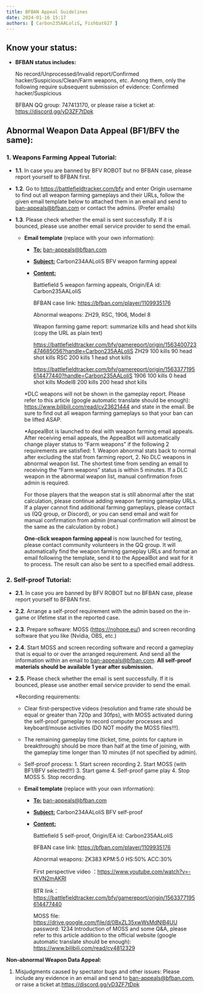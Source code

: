 ```yaml
---
title: BFBAN Appeal Guidelines
date: 2024-01-16 15:17
authors: [ Carbon235AALoliS, Fishbat627 ]
---
```


<!-- truncate -->

## Know your status:

* **BFBAN status includes:**
   
   <Color color="darkseagreen">No record</Color>/<Color color="darkseagreen">Unprocessed</Color>/<Color color="darkseagreen">Invalid report</Color>/<Color color="red">Confirmed hacker</Color>/<Color color="red">Suspicious</Color>/<Color color="darkseagreen">Clean</Color>/<Color color="darkseagreen">Farm weapons</Color>, etc.
Among them, only the following require subsequent submission of evidence: <Color color="red">Confirmed hacker</Color>/<Color color="red">Suspicious</Color>
   
   BFBAN QQ group: 747413170, or please raise a ticket at: https://discord.gg/yD3ZF7tDpk

## Abnormal Weapon Data Appeal (BF1/BFV the same):

### 1. Weapons Farming Appeal Tutorial:

* **1.1**. In case you are banned by BFV ROBOT but no BFBAN case, please report yourself to BFBAN first.
* **1.2**. Go to https://battlefieldtracker.com/bfv and enter Origin username to <Imp>find out all weapon farming gameplays</Imp> and their URLs, follow the given email template below to attached them in an email and send to ban-appeals@bfban.com or contact the admins. (Prefer emails)
* **1.3**. Please check whether the email is sent successfully. If it is bounced, please use another email service provider to send the email.

  * **Email template** (replace with your own information):
    - <u>**To:**</u> <u>ban-appeals@bfban.com</u>
    - <u>**Subject:**</u> Carbon234AALoliS BFV weapon farming appeal
    - <u>**Content:**</u>
      
       <Imp>Battlefield 5</Imp> weapon farming appeals, Origin/EA id: <Imp>Carbon235AALoliS</Imp>
      
       BFBAN case link: https://bfban.com/player/1109935176
      
       Abnormal weapons: <Imp>ZH29, RSC, 1906, Model 8</Imp>

       <Color color="darkseagreen">Weapon farming game report: summarize kills and head shot kills (copy the URL as plain text)</Color>
      
       https://battlefieldtracker.com/bfv/gamereport/origin/1563400723474685056?handle=Carbon235AALoliS ZH29 100 kills 90 head shot kills RSC 200 kills 1 head shot kills
      
       https://battlefieldtracker.com/bfv/gamereport/origin/1563377195614477440?handle=Carbon235AALoliS 1906 100 kills 0 head shot kills Model8 200 kills 200 head shot kills

    <Imp>*DLC weapons</Imp> will not be shown in the gameplay report. Please refer to this article (google automatic translate should be enough): https://www.bilibili.com/read/cv23621444 and state in the email. <Imp>Be sure to find out all weapon farming gameplays so that your ban can be lifted ASAP.</Imp>
      
    <Imp>*AppealBot</Imp> is launched to deal with weapon farming email appeals. After receiving email appeals, the AppealBot will automatically change player status to “<Color color="darkseagreen">Farm weapons</Color>” if the following 2 requirements are satisfied: 1. Weapon abnormal stats back to normal after excluding the stat from farming report, 2. No DLC weapons in abnormal weapon list. The shortest time from sending an email to receiving the “<Color color="darkseagreen">Farm weapons</Color>” status is within 5 minutes. If a DLC weapon in the abnormal weapon list, manual confirmation from admin is required.

    For those players that the weapon stat is still abnormal after the stat calculation, please continue adding weapon farming gameplay URLs. If a player cannot find additional farming gameplays, please contact us (QQ group, or Discord), or you can send email and wait for manual confirmation from admin (manual confirmation will almost be the same as the calculation by robot.)

    **One-click weapon farming appeal** is now launched for testing, please contact community volunteers in the QQ group. It will automatically find the weapon farming gameplay URLs and format an email following the template, send it to the <Imp>AppealBot</Imp> and wait for it to process. The result can also be sent to a specified email address.

### 2. Self-proof Tutorial:

* **2.1**. In case you are banned by BFV ROBOT but no BFBAN case, please report yourself to BFBAN first.
* **2.2**. Arrange a self-proof requirement with the admin based on the in-game or lifetime stat in the reported case.
* **2.3**. Prepare software: MOSS (https://nohope.eu/) and screen recording software that you like (Nvidia, OBS, etc.)
* **2.4**. Start MOSS and screen recording software and record a gameplay that is equal to or over the arranged requirement. And send all the information within an email to ban-appeals@bfban.com. **All self-proof materials should be available 1 year after submission.**
* **2.5**. Please check whether the email is sent successfully. If it is bounced, please use another email service provider to send the email.
   
  *Recording requirements:

  * Clear first-perspective videos (resolution and frame rate should be equal or greater than 720p and 30fps), with MOSS activated during the self-proof gameplay to record computer processes and keyboard/mouse activities (DO NOT modify the MOSS files!!!).
  * The remaining gameplay time (ticket, time, points for capture in breakthrough) should be more than half at the time of joining, with the gameplay time longer than 10 minutes (if not specified by admin).
  * Self-proof process: 1. Start screen recording 2. Start MOSS (with BF1/BFV selected!!!) 3. Start game 4. Self-proof game play 4. Stop MOSS 5. Stop recording.

  * **Email template** (replace with your own information):
    * <u>**To:**</u> ban-appeals@bfban.com
    * <u>**Subject:**</u> Carbon234AALoliS BFV self-proof
    * <u>**Content:**</u>

      <Imp>Battlefield 5</Imp> self-proof, Origin/EA id: <Imp>Carbon235AALoliS</Imp>
    
      BFBAN case link: https://bfban.com/player/1109935176
    
      Abnormal weapons: <Imp>ZK383 KPM:5.0 HS:50% ACC:30%</Imp>
    
      First perspective video ：https://www.youtube.com/watch?v=-tKVN2mAKRI
    
      BTR link：https://battlefieldtracker.com/bfv/gamereport/origin/1563377195614477440
    
      MOSS file: https://drive.google.com/file/d/0BxZL35xwWsMdNlB4UU password: 1234 Introduction of MOSS and some Q&A, please refer to this article addition to the official website (google automatic translate should be enough): https://www.bilibili.com/read/cv4812329

**Non-abnormal Weapon Data Appeal:**

   1. Misjudgments caused <Color color="burlywood">by spectator bugs and other issues:</Color>
      Please include any evidence in an email and send to ban-appeals@bfban.com, or raise a ticket at:https://discord.gg/yD3ZF7tDpk
